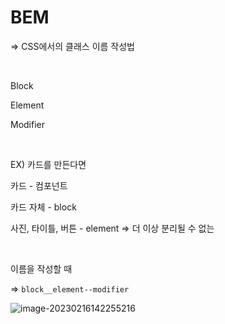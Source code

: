 # BEM 

=> CSS에서의 클래스 이름 작성법

<br>

Block

Element

Modifier

<br>

EX) 카드를 만든다면

카드 - 컴포넌트

카드 자체 - block

사진, 타이틀, 버튼 - element => 더 이상 분리될 수 없는

<br>

이름을 작성할 때

=> `block__element--modifier`

![image-20230216142255216](C:\Users\alsd2\AppData\Roaming\Typora\typora-user-images\image-20230216142255216.png)



